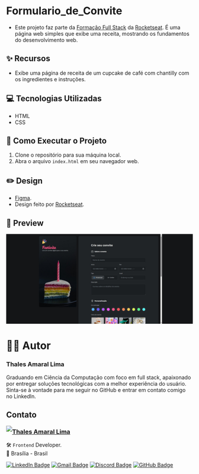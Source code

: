 # Formulario_de_Convite

- Este projeto faz parte da [Formação Full Stack](../) da [Rocketseat](https://www.rocketseat.com.br/). É uma página web simples que exibe uma receita, mostrando os fundamentos do desenvolvimento web.

## ✨ Recursos

- Exibe uma página de receita de um cupcake de café com chantilly com os ingredientes e instruções.

## 💻 Tecnologias Utilizadas

- HTML
- CSS

## 📝 Como Executar o Projeto

1. Clone o repositório para sua máquina local.
2. Abra o arquivo `index.html` em seu navegador web.

## ✏️ Design

- [Figma](https://www.figma.com/community/file/1360315130061454535).
- Design feito por [Rocketseat](https://www.rocketseat.com.br/).

## 👀 Preview

![Prévia da página de receita de um cupcake de café com chantilly](assets/readme/Preview-Formulario_de_Convite.jpeg)

# 👨‍💻 Autor

### Thales Amaral Lima
Graduando em Ciência da Computação com foco em full stack, apaixonado por entregar soluções tecnológicas com a melhor experiência do usuário.
Sinta-se à vontade para me seguir no GitHub e entrar em contato comigo no LinkedIn.

## Contato

<img align="left" src="https://www.github.com/thalesamaral.png?size=150">

### [**Thales Amaral Lima**](https://github.com/thalesamaral)

🛠 `Frontend` Developer. <br>
📍 Brasília - Brasil

<a href="https://www.linkedin.com/in/thales-amaral-lima"><img src="https://img.shields.io/badge/LinkedIn-0077B5?style=flat&logo=linkedin&logoColor=white" alt="LinkedIn Badge" height="25"></a>&nbsp;<a href="mailto:thaleslima225@gmail.com"><img src="https://img.shields.io/badge/Gmail-D14836?style=flat&logo=gmail&logoColor=white" alt="Gmail Badge" height="25"></a>&nbsp;<a href="#"><img src="https://img.shields.io/badge/Discord-%237289DA.svg?logo=discord&logoColor=white" title="Thales Amaral#0416" alt="Discord Badge" height="25"></a>&nbsp;<a href="https://www.github.com/thalesamaral"><img src="https://img.shields.io/badge/GitHub-100000?style=flat&logo=github&logoColor=white" alt="GitHub Badge" height="25"></a>&nbsp;<br clear="left"/>